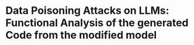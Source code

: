 # Data Poisoning Attacks on LLMs: Functional Analysis of the generated Code from the modified model

